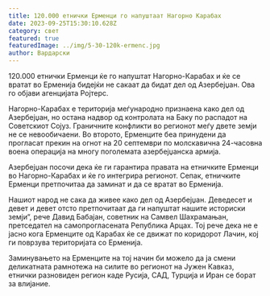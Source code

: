 ```yaml
---
title: 120.000 етнички Ерменци го напуштаат Нагорно Карабах
date: 2023-09-25T15:30:10.628Z
category: свет
featured: true
featuredImage: ../img/5-30-120k-ermenc.jpg
author: Вардарски
---
```

120.000 етнички Ерменци ќе го напуштат Нагорно-Карабах и ќе се вратат во Ерменија бидејќи не сакаат да бидат дел од Азербејџан. Ова го објави агенцијата Ројтерс.

Нагорно-Карабах е територија меѓународно признаена како дел од Азербејџан, но остана надвор од контролата на Баку по распадот на Советскиот Сојуз. Граничните конфликти во регионот меѓу двете земји не се невообичаени. Во второто, Ерменците беа принудени да прогласат прекин на огнот на 20 септември по молскавична 24-часовна воена операција на многу поголемата азербејџанска армија.

Азербејџан посочи дека ќе ги гарантира правата на етничките Ерменци во Нагорно-Карабах и ќе го интегрира регионот. Сепак, етничките Ерменци претпочитаа да заминат и да се вратат во Ерменија.

Нашиот народ не сака да живее како дел од Азербејџан. Деведесет и девет и девет отсто претпочитаат да ги напуштат нашите историски земји“, рече Давид Бабајан, советник на Самвел Шахрамањан, претседател на самопрогласената Република Арцах. Тој рече дека не е јасно кога Ерменците од Карабах ќе се движат по коридорот Лачин, кој ги поврзува територијата со Ерменија.

Заминувањето на Ерменците на тој начин би можело да ја смени деликатната рамнотежа на силите во регионот на Јужен Кавказ, етнички разновиден регион каде Русија, САД, Турција и Иран се борат за влијание.